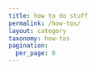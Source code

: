 ```yaml
---
title: how to do stuff
permalink: /how-tos/
layout: category
taxonomy: how-tos
pagination:
  per_page: 8
---
```


